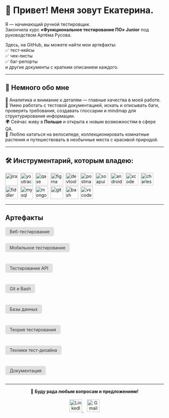 # 👋 Привет! Меня зовут Екатерина.

Я — начинающий ручной тестировщик.  
Закончила курс **«Функциональное тестирование ПО» Junior** под руководством Артёма Русова.  

Здесь, на GitHub, вы можете найти мои артефакты:  
✅ тест-кейсы  
✅ чек-листы  
✅ баг-репорты  
и другие документы с кратким описанием каждого.

---

## 📌 Немного обо мне

🧠 Аналитика и внимание к деталям — главные качества в моей работе.  
📝 Умею работать с тестовой документацией, искать и описывать баги, проверять требования, создавать глоссарии и mindmap для структурирования информации.  
🌍 Сейчас живу в **Польше** и открыта к новым возможностям в сфере QA.  
🌿 Люблю кататься на велосипеде, коллекционировать комнатные растения и путешествовать в необычные места с красивой природой.


---

## 🛠️ Инструментарий, которым владею:

<div>
  <img src="https://cdn.jsdelivr.net/gh/devicons/devicon/icons/jira/jira-original.svg" title="jira" alt="jira" width="40" height="40"/>&nbsp
  <img src="https://upload.wikimedia.org/wikipedia/commons/thumb/8/8d/YouTrack_Icon.svg/1024px-YouTrack_Icon.svg.png?20200803082248" title="youtrack" alt="youtrack" width="40" height="40"/>&nbsp
  <img src="https://luna1.co/eb0187.png" title="qase" alt="qase" width="40" height="40"/>&nbsp
  <img src="https://cdn.jsdelivr.net/gh/devicons/devicon/icons/figma/figma-original.svg" title="figma" alt="figma" width="40" height="40"/>&nbsp
  <img src="https://d33wubrfki0l68.cloudfront.net/38b5c953a4667366685d55db55d057c86db1fc54/a0fdc/static/acae6b24d940347661ca901ea07f47c1/chrome-dev-logo-icon.png" title="devtools" alt="devtools" width="40" height="40"/>&nbsp
  <img src="https://seeklogo.com/images/P/postman-logo-0087CA0D15-seeklogo.com.png" title="postman" alt="postman" width="40" height="40"/>&nbsp
  <img src="https://static0.smartbear.co/smartbearbrand/media/images/home/soapui-icon.svg" title="soapui" alt="soapui" width="40" height="40"/>&nbsp
  <img src="https://cdn.jsdelivr.net/gh/devicons/devicon/icons/androidstudio/androidstudio-original.svg" title="android-studio" alt="android-studio" width="40" height="40"/>&nbsp
  <img src="https://cdn.jsdelivr.net/gh/devicons/devicon/icons/xcode/xcode-original.svg" title="xcode" alt="xcode" width="40" height="40"/>&nbsp
  <img src="https://cdn.icon-icons.com/icons2/3053/PNG/512/charles_proxy_macos_bigsur_icon_190302.png" title="charles-proxy" alt="charles-proxy" width="40" height="40"/>&nbsp
  <img src="https://camo.githubusercontent.com/2ac257fee629c0771292174b654c2db14dc335051c197fa88f9bb46d0cc5cb11/68747470733a2f2f312e62702e626c6f6773706f742e636f6d2f2d7750436d426f39564148552f5836524669696177466b492f4141414141414141466c592f37437262736b35456c65344f577038464c33354842722d46723744543041394c51434c63424741735948512f733230302f466964646c65722d457665727977686572652d49636f6e2e706e67" title="fiddler" alt="fiddler" width="40" height="40"/>&nbsp
  <img src="https://cdn.jsdelivr.net/gh/devicons/devicon/icons/mysql/mysql-original.svg" title="mysql" alt="mysql" width="40" height="40"/>&nbsp
  <img src="https://cdn.jsdelivr.net/gh/devicons/devicon/icons/mongodb/mongodb-original.svg" title="mongodb" alt="mongodb" width="40" height="40"/>&nbsp
  <img src="https://cdn.jsdelivr.net/gh/devicons/devicon/icons/git/git-original.svg" title="git" alt="git" width="40" height="40"/>&nbsp
  <img src="https://upload.wikimedia.org/wikipedia/commons/thumb/4/4b/Bash_Logo_Colored.svg/1024px-Bash_Logo_Colored.svg.png?20180723054350" title="bash" alt="bash" width="40" height="40"/>&nbsp
  <img src="https://cdn.jsdelivr.net/gh/devicons/devicon/icons/vscode/vscode-original.svg" title="vscode" alt="vscode" width="40" height="40"/>&nbsp
  
</div>

---
## Артефакты

<div style="display: flex; flex-direction: column; gap: 8px; align-items: flex-start;">
  <a href="https://github.com/Katya-Zav/web" style="
    padding: 6px 14px;
    background-color: #e0e0e0;
    color: #333;
    text-decoration: none;
    border-radius: 5px;
    font-size: 14px;
    display: inline-block;
  ">Веб-тестирование</a>

  <a href="https://github.com/Katya-Zav/mobile" style="
    padding: 6px 14px;
    background-color: #e0e0e0;
    color: #333;
    text-decoration: none;
    border-radius: 5px;
    font-size: 14px;
    display: inline-block;
  ">Мобильное тестирование</a>

  <a href="https://github.com/Katya-Zav/api" style="
    padding: 6px 14px;
    background-color: #e0e0e0;
    color: #333;
    text-decoration: none;
    border-radius: 5px;
    font-size: 14px;
    display: inline-block;
  ">Тестирование API</a>

  <a href="https://github.com/Katya-Zav/git_bash" style="
    padding: 6px 14px;
    background-color: #e0e0e0;
    color: #333;
    text-decoration: none;
    border-radius: 5px;
    font-size: 14px;
    display: inline-block;
  ">Git и Bash</a>

  <a href="https://github.com/Katya-Zav/database" style="
    padding: 6px 14px;
    background-color: #e0e0e0;
    color: #333;
    text-decoration: none;
    border-radius: 5px;
    font-size: 14px;
    display: inline-block;
  ">Базы данных</a>

  <a href="https://github.com/Katya-Zav/Theory" style="
    padding: 6px 14px;
    background-color: #e0e0e0;
    color: #333;
    text-decoration: none;
    border-radius: 5px;
    font-size: 14px;
    display: inline-block;
  ">Теория тестирования</a>

  <a href="https://github.com/Katya-Zav/Design" style="
    padding: 6px 14px;
    background-color: #e0e0e0;
    color: #333;
    text-decoration: none;
    border-radius: 5px;
    font-size: 14px;
    display: inline-block;
  ">Техники тест-дизайна</a>

  <a href="https://github.com/Katya-Zav/docs" style="
    padding: 6px 14px;
    background-color: #e0e0e0;
    color: #333;
    text-decoration: none;
    border-radius: 5px;
    font-size: 14px;
    display: inline-block;
  ">Документация</a>
</div>


---

<p align="center">
  🤗 <strong>Буду рада любым вопросам и предложениям!</strong><br><br>
  <a href="https://www.linkedin.com/in/your-linkedin" target="_blank">
    <img src="https://cdn.jsdelivr.net/gh/devicons/devicon/icons/linkedin/linkedin-original.svg" 
         title="LinkedIn" alt="LinkedIn" width="40" height="40"/>
  </a>
  &nbsp;&nbsp;
  <a href="mailto:your.email@gmail.com">
    <img src="https://upload.wikimedia.org/wikipedia/commons/4/4e/Gmail_Icon.png"
         title="Gmail" alt="Gmail" width="40" height="40"/>
  </a>
</p>

